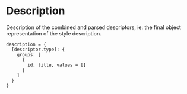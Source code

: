 # Description

Description of the combined and parsed descriptors, ie: the final object representation of the style description.

```
description = {
  [descriptor.type]: {
    groups: [
      {
        id, title, values = []
      }
    ]
  }
}
```
